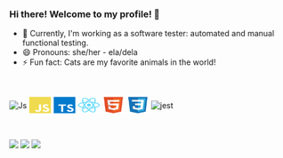 ### Hi there! Welcome to my profile! 🤩

- 🌱 Currently, I'm working as a software tester: automated and manual functional testing.
- 😄 Pronouns: she/her - ela/dela
- ⚡ Fun fact: Cats are my favorite animals in the world!


<br/>
<div style="display: inline_block;"><br>
  <img align="center" alt="Js" height="30" width="40" src= "https://cdn-icons-png.flaticon.com/512/919/919854.png">
  <img align="center" alt="Js" height="30" width="40" src="https://raw.githubusercontent.com/devicons/devicon/master/icons/javascript/javascript-plain.svg">
  <img align="center" alt="Ts" height="30" width="40" src="https://raw.githubusercontent.com/devicons/devicon/master/icons/typescript/typescript-plain.svg">
  <img align="center" alt="React" height="30" width="40" src="https://raw.githubusercontent.com/devicons/devicon/master/icons/react/react-original.svg">
  <img align="center" alt="HTML" height="30" width="40" src="https://raw.githubusercontent.com/devicons/devicon/master/icons/html5/html5-original.svg">
  <img align="center" alt="CSS" height="30" width="40" src="https://raw.githubusercontent.com/devicons/devicon/master/icons/css3/css3-original.svg">    
  <img align="center" alt="jest" height="30" width="40" src="https://cdn.jsdelivr.net/gh/devicons/devicon/icons/nodejs/nodejs-original.svg" />

          
<!--   <img align="right" alt="pic" height="150" style="border-radius:50%;" src="https://media.licdn.com/dms/image/C4E03AQFy4BFPErSMbA/profile-displayphoto-shrink_800_800/0/1657236297767?e=1687392000&v=beta&t=VFseMdpZeGrBTrxOo1vA9U_marTK757_ubnxZH1xQFQ"> -->
</div>

<br/>

##

<div>
  <a href = "mailto:jassilearg@gmail.com"><img src="https://img.shields.io/badge/-Gmail-%23333?style=for-the-badge&logo=gmail&logoColor=white" target="_blank"></a>
  <a href="https://www.linkedin.com/in/jassiléa-góis" target="_blank"><img src="https://img.shields.io/badge/-LinkedIn-%230077B5?style=for-the-badge&logo=linkedin&logoColor=white" target="_blank"></a>
  <a href="https://discordapp.com/users/Léa Gê#8493" target="_blank"><img src="https://img.shields.io/badge/Discord-7289DA?style=for-the-badge&logo=discord&logoColor=white" target="_blank"></a> 
</div>
